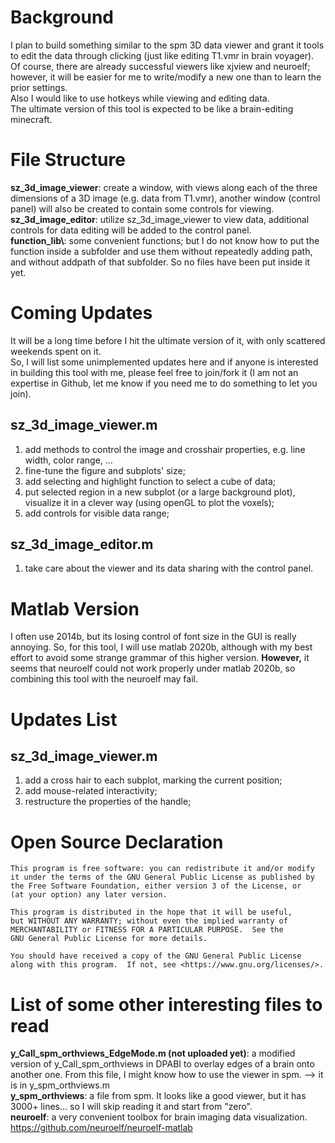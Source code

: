 # Background
I plan to build something similar to the spm 3D data viewer and grant it tools to edit the data through clicking (just like editing T1.vmr in brain voyager). Of course, there are already successful viewers like xjview and neuroelf; however, it will be easier for me to write/modify a new one than to learn the prior settings.  
Also I would like to use hotkeys while viewing and editing data.  
The ultimate version of this tool is expected to be like a brain-editing minecraft.

# File Structure
**sz_3d_image_viewer**: create a window, with views along each of the three dimensions of a 3D image (e.g. data from T1.vmr), another window (control panel) will also be created to contain some controls for viewing.  
**sz_3d_image_editor**: utilize sz_3d_image_viewer to view data, additional controls for data editing will be added to the control panel.  
**function_lib\\**: some convenient functions; but I do not know how to put the function inside a subfolder and use them without repeatedly adding path, and without addpath of that subfolder. So no files have been put inside it yet.

# Coming Updates
It will be a long time before I hit the ultimate version of it, with only scattered weekends spent on it.    
So, I will list some unimplemented updates here and if anyone is interested in building this tool with me, please feel free to join/fork it (I am not an expertise in Github, let me know if you need me to do something to let you join).  
## sz_3d_image_viewer.m
1. add methods to control the image and crosshair properties, e.g. line width, color range, ...
2. fine-tune the figure and subplots' size;
3. add selecting and highlight function to select a cube of data;
4. put selected region in a new subplot (or a large background plot), visualize it in a clever way (using openGL to plot the voxels);
5. add controls for visible data range;

## sz_3d_image_editor.m
1. take care about the viewer and its data sharing with the control panel.


# Matlab Version
I often use 2014b, but its losing control of font size in the GUI is really annoying. So, for this tool, I will use matlab 2020b, although with my best effort to avoid some strange grammar of this higher version.
**However,** it seems that neuroelf could not work properly under matlab 2020b, so combining this tool with the neuroelf may fail.
# Updates List
## sz_3d_image_viewer.m
1. add a cross hair to each subplot, marking the current position;
2. add mouse-related interactivity;
3. restructure the properties of the handle;

# Open Source Declaration

	This program is free software: you can redistribute it and/or modify
    it under the terms of the GNU General Public License as published by
    the Free Software Foundation, either version 3 of the License, or
    (at your option) any later version.

    This program is distributed in the hope that it will be useful,
    but WITHOUT ANY WARRANTY; without even the implied warranty of
    MERCHANTABILITY or FITNESS FOR A PARTICULAR PURPOSE.  See the
    GNU General Public License for more details.

    You should have received a copy of the GNU General Public License
    along with this program.  If not, see <https://www.gnu.org/licenses/>.
	

# List of some other interesting files to read
**y_Call_spm_orthviews_EdgeMode.m (not uploaded yet)**: a modified version of y_Call_spm_orthviews in DPABI to overlay edges of a brain onto another one. From this file, I might know how to use the viewer in spm. --> it is in y_spm_orthviews.m  
**y_spm_orthviews**: a file from spm. It looks like a good viewer, but it has 3000+ lines... so I will skip reading it and start from "zero".  
**neuroelf**: a very convenient toolbox for brain imaging data visualization.   https://github.com/neuroelf/neuroelf-matlab